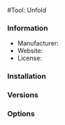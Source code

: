 #Tool: Unfold

### Information

- Manufacturer:
- Website:
- License:

### Installation

### Versions

### Options